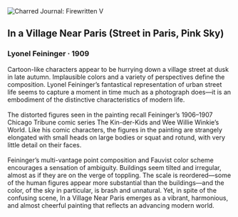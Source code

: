 <div class="artwork-of-the-day">
  <div class="container">
    <div class="img-wrapper">
      <img
        src="https://uploads5.wikiart.org/images/lyonel-feininger/in-a-village-near-paris-street-in-paris-pink-sky-1909.jpg!Large.jpg"
        alt="Charred Journal: Firewritten V" />
    </div>
    <div class="artwork-detail">
      <div class="artwork-origin"> 
        <h2 class="artwork-name">In a Village Near Paris (Street in Paris, Pink Sky)</h2>
        <h3 class="artist">
          Lyonel Feininger
                    ·  1909
        </h3>
      </div>
      <p class="description">
        <span class="artwork-description-text ng-binding" ng-bind-html="viewModel.ArtworkOfTheDay.Description | unsafe">Cartoon-like characters appear to be hurrying down a village street at dusk in late autumn. Implausible colors and a variety of perspectives define the composition. Lyonel Feininger’s fantastical representation of urban street life seems to capture a moment in time much as a photograph does—it is an embodiment of the distinctive characteristics of modern life.
<br>
<br>The distorted figures seen in the painting recall Feininger’s 1906–1907 Chicago Tribune comic series The Kin-der-Kids and Wee Willie Winkie’s World. Like his comic characters, the figures in the painting are strangely elongated with small heads on large bodies or squat and rotund, with very little detail on their faces.
<br>
<br>Feininger’s multi-vantage point composition and Fauvist color scheme encourages a sensation of ambiguity. Buildings seem tilted and irregular, almost as if they are on the verge of toppling. The scale is reordered—some of the human figures appear more substantial than the buildings—and the color, of the sky in particular, is brash and unnatural. Yet, in spite of the confusing scene, In a Village Near Paris emerges as a vibrant, harmonious, and almost cheerful painting that reflects an advancing modern world.</span>
                        <div class="text-shadow-container" ng-show="showShadow" style=""></div>
      </p>
    </div>
  </div>

</div>
